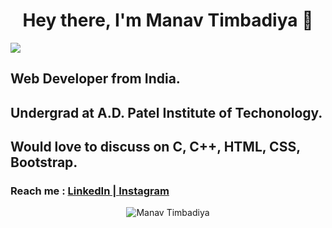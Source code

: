 <h1 align="center"> Hey there, I'm Manav Timbadiya 👋</h1>
<img src="https://komarev.com/ghpvc/?username=manavtimbadiya&label=PROFILE+VIEWS">

<h2><strong>Web Developer from India.</strong></h2>
<h2>Undergrad at A.D. Patel Institute of Techonology.</h2>

<h2>Would love to discuss on <strong>C, C++, HTML, CSS, Bootstrap.</strong></h2>
<h3>Reach me : <a href="https://www.linkedin.com/in/manavtimbadiya" target="_blank"> LinkedIn | </a> <a href="https://www.instagram.com/manav_patel__9/" target="_blank">Instagram</a></h3>

<p align="center">
  <img src="https://github-readme-stats.vercel.app/api?username=manavtimbadiya&show_icons=true" alt ="Manav Timbadiya">
</p>


